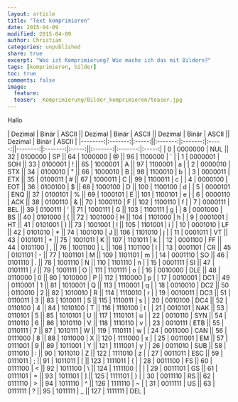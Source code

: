 ```yaml
---
layout: article
title: "Text komprimieren"
date: 2015-04-09
modified: 2015-04-09
author: Christian
categories: unpublished
share: true
excerpt: "Was ist Komprimierung? Wie mache ich das mit Bildern?"
tags: [komprimieren, bilder]
toc: true
comments: false
image:
  feature: 
  teaser:  Komprimierung/Bilder_komprimieren/teaser.jpg
---
```


Hallo

| Dezimal | Binär   | ASCII || Dezimal | Binär   | ASCII || Dezimal | Binär   | ASCII || Dezimal | Binär   | ASCII |
|--------:|:-------:|:-----:||:-------:|:-------:|:-----:||--------:|:-------:|:-----:||:-------:|:-------:|:-----:|
| 0		  | 0000000 | NUL   || 32	   | 0100000 | SP    || 64	    | 1000000 | @     || 96	     | 1100000 | `     | 
| 1		  | 0000001 | SOH   || 33	   | 0100001 | !     || 65      | 1000001 | A     || 97	     | 1100001 | a     |
| 2		  | 0000010 | STX   || 34	   | 0100010 | "     || 66	    | 1000010 | B     || 98	     | 1100010 | b     |
| 3		  | 0000011 | ETX   || 35	   | 0100011 | #     || 67	    | 1000011 | C     || 99	     | 1100011 | c     | 
| 4		  | 0000100 | EOT   || 36	   | 0100100 | $     || 68	    | 1000100 | D     || 100     | 1100100 | d     | 
| 5		  | 0000101 | ENQ   || 37	   | 0100101 | %     || 69		| 1000101 | E     || 101     | 1100101 | e     | 
| 6		  | 0000110 | ACK   || 38	   | 0100110 | &     || 70		| 1000110 | F     || 102     | 1100110 | f     | 
| 7		  | 0000111 | BEL   || 39	   | 0100111 | '     || 71		| 1000111 | G     || 103     | 1100111 | g     | 
| 8		  | 0001000 | BS    || 40	   | 0101000 | (     || 72		| 1001000 | H     || 104     | 1101000 | h     | 
| 9		  | 0001001 | HT    || 41	   | 0101001 | )     || 73		| 1001001 | I     || 105     | 1101001 | i     | 
| 10	  | 0001010 | LF    || 42	   | 0101010 | *     || 74	    | 1001010 | J     || 106     | 1101010 | j     | 
| 11	  | 0001011 | VT    || 43	   | 0101011 | +     || 75	    | 1001011 | K     || 107     | 1101011 | k     |
| 12	  | 0001100 | FF    || 44	   | 0101100 | ,     || 76	    | 1001100 | L     || 108     | 1101100 | l     |
| 13	  | 0001101 | CR    || 45	   | 0101101 | -     || 77	    | 1001101 | M     || 109     | 1101101 | m     |
| 14	  | 0001110 | SO    || 46	   | 0101110 | .     || 78	    | 1001110 | N     || 110     | 1101110 | n     |
| 15	  | 0001111 | SI    || 47	   | 0101111 | /     || 79	    | 1001111 | O     || 111     | 1101111 | o     | 
| 16	  | 0010000 | DLE   || 48	   | 0110000 | 0     || 80	    | 1010000 | P     || 112     | 1110000 | p     | 
| 17	  | 0010001 | DC1   || 49	   | 0110001 | 1     || 81	    | 1010001 | Q     || 113     | 1110001 | q     | 
| 18	  | 0010010 | DC2   || 50	   | 0110010 | 2     || 82	    | 1010010 | R     || 114     | 1110010 | r     | 
| 19	  | 0010011 | DC3   || 51	   | 0110011 | 3     || 83	    | 1010011 | S     || 115     | 1110011 | s     | 
| 20	  | 0010100 | DC4   || 52	   | 0110100 | 4     || 84	    | 1010100 | T     || 116     | 1110100 | t     | 
| 21	  | 0010101 | NAK   || 53	   | 0110101 | 5     || 85	    | 1010101 | U     || 117     | 1110101 | u     | 
| 22	  | 0010110 | SYN   || 54	   | 0110110 | 6     || 86	    | 1010110 | V     || 118     | 1110110 | v     | 
| 23	  | 0010111 | ETB   || 55	   | 0110111 | 7     || 87	    | 1010111 | W     || 119     | 1110111 | w     | 
| 24	  | 0011000 | CAN   || 56	   | 0111000 | 8     || 88	    | 1011000 | X     || 120     | 1111000 | x     | 
| 25	  | 0011001 | EM    || 57	   | 0111001 | 9     || 89	    | 1011001 | Y     || 121     | 1111001 | y     | 
| 26	  | 0011010 | SUB   || 58	   | 0111010 | :     || 90	    | 1011010 | Z     || 122     | 1111010 | z     | 
| 27	  | 0011011 | ESC   || 59	   | 0111011 | ;     || 91	    | 1011011 | [     || 123     | 1111011 | {     | 
| 28	  | 0011100 | FS    || 60	   | 0111100 | <     || 92	    | 1011100 | \     || 124     | 1111100 | |     | 
| 29	  | 0011101 | GS    || 61	   | 0111101 | =     || 93	    | 1011101 | ]     || 125     | 1111101 | }     | 
| 30	  | 0011110 | RS    || 62	   | 0111110 | >     || 94	    | 1011110 | ^     || 126     | 1111110 | ~     | 
| 31	  | 0011111 | US    || 63	   | 0111111 | ?     || 95	    | 1011111 | _     || 127     | 1111111 | DEL   | 